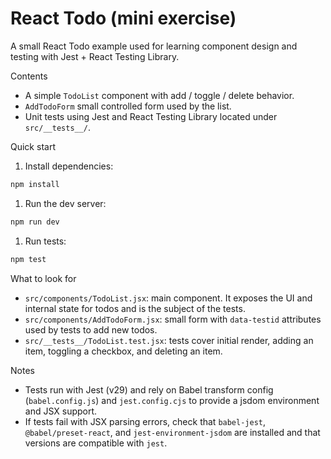 # React Todo (mini exercise)


A small React Todo example used for learning component design and testing with Jest + React Testing Library.

Contents

- A simple `TodoList` component with add / toggle / delete behavior.
- `AddTodoForm` small controlled form used by the list.
- Unit tests using Jest and React Testing Library located under `src/__tests__/`.

Quick start

1. Install dependencies:

```bash
npm install
```

1. Run the dev server:

```bash
npm run dev
```

1. Run tests:

```bash
npm test
```

What to look for

- `src/components/TodoList.jsx`: main component. It exposes the UI and internal state for todos and is the subject of the tests.
- `src/components/AddTodoForm.jsx`: small form with `data-testid` attributes used by tests to add new todos.
- `src/__tests__/TodoList.test.jsx`: tests cover initial render, adding an item, toggling a checkbox, and deleting an item.

Notes

- Tests run with Jest (v29) and rely on Babel transform config (`babel.config.js`) and `jest.config.cjs` to provide a jsdom environment and JSX support.
- If tests fail with JSX parsing errors, check that `babel-jest`, `@babel/preset-react`, and `jest-environment-jsdom` are installed and that versions are compatible with `jest`.
